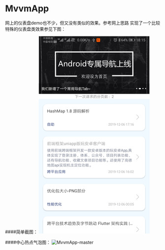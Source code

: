 # MvvmApp
网上的仪表盘demo也不少，但又没有类似的效果。参考网上思路 实现了一个比较特殊的仪表盘类效果参见下图：

 

####简单截图：
![MvvmApp-master](https://github.com/yezihengok/MvvmApp/blob/master/screenshots/device-1.png)

####中心热点气泡图：
![MvvmApp-master](https://github.com/yezihengok/MvvmApp/blob/master/screenshots/Screenshot_2.png)

